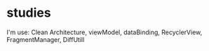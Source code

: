 # studies
I'm use: Clean Architecture, viewModel, dataBinding, RecyclerView, FragmentManager, DiffUtill
